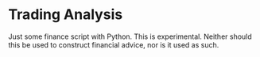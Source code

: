 # Trading Analysis

Just some finance script with Python. This is experimental. Neither should this be used to construct financial advice, nor is it used as such.
